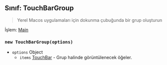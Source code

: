 ## Sınıf: TouchBarGroup

> Yerel Macos uygulamaları için dokunma çubuğunda bir grup oluşturun

İşlem: [Main](../tutorial/application-architecture.md#main-and-renderer-processes)

### `new TouchBarGroup(options)`

* `options` Object
  * `items` [TouchBar](touch-bar.md) - Grup halinde görüntülenecek öğeler.
